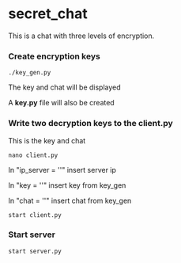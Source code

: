 # secret_chat
This is a chat with three levels of encryption.

### Сreate encryption keys

`./key_gen.py`

The key and chat will be displayed

A __key.py__ file will also be created

### Write two decryption keys to the client.py
This is the key and chat

`nano client.py`

In "ip_server = ''" insert server ip

In "key = ''" insert key from key_gen

In "chat = ''" insert chat from key_gen

`start client.py`

### Start server

`start server.py`
